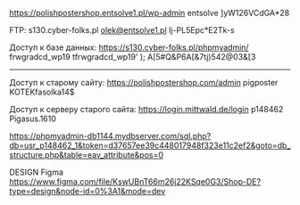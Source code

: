 https://polishpostershop.entsolve1.pl/wp-admin
entsolve
]yW126VCdGA*28

FTP:
s130.cyber-folks.pl
olek@entsolve1.pl
Ij-PL5Epc*E2Tk-s

Доступ к базе данных:
https://s130.cyber-folks.pl/phpmyadmin/
frwgradcd_wp19
tfrwgradcd_wp19' );
A[5#Q&P6A[&7tj)542@03&[3



___________________

Доступ к старому сайту:
https://polishpostershop.com/admin
pigposter
KOTEKfasolka14$

Доступ к серверу старого сайта:
https://login.mittwald.de/login
p148462
Pigasus.1610


https://phpmyadmin-db1144.mydbserver.com/sql.php?db=usr_p148462_1&token=d37657ee39c448017948f323e11c2ef2&goto=db_structure.php&table=eav_attribute&pos=0


DESIGN Figma
https://www.figma.com/file/KswUBnT66m26j22KSqe0G3/Shop-DE?type=design&node-id=0%3A1&mode=dev
